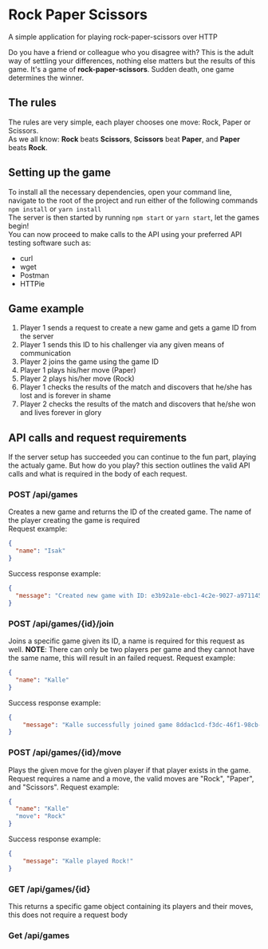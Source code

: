 # Rock Paper Scissors
A simple application for playing rock-paper-scissors over HTTP

Do you have a friend or colleague who you disagree with? This is the adult way of settling your differences, nothing else matters but the results of this game. It's a game of **rock-paper-scissors**. Sudden death, one game determines the winner.

## The rules
The rules are very simple, each player chooses one move: Rock, Paper or Scissors.  
As we all know: **Rock** beats **Scissors**, **Scissors** beat **Paper**, and **Paper** beats **Rock**.

## Setting up the game
To install all the necessary dependencies, open your command line, navigate to the root of the project and run either of the following commands
`npm install`
or
`yarn install`  
The server is then started by running `npm start` or `yarn start`, let the games begin!  
You can now proceed to make calls to the API using your preferred API testing software such as:  
- curl
- wget
- Postman
- HTTPie

## Game example
1. Player 1 sends a request to create a new game and gets a game ID from the server
2. Player 1 sends this ID to his challenger via any given means of communication
3. Player 2 joins the game using the game ID
4. Player 1 plays his/her move (Paper)
5. Player 2 plays his/her move (Rock)
6. Player 1 checks the results of the match and discovers that he/she has lost and is forever in shame
7. Player 2 checks the results of the match and discovers that he/she won and lives forever in glory



## API calls and request requirements
If the server setup has succeeded you can continue to the fun part, playing the actualy game. But how do you play? this section outlines the valid API calls and what is required in the body of each request.



### POST /api/games
Creates a new game and returns the ID of the created game. The name of the player creating the game is required  
Request example:
```JSON
{
  "name": "Isak"
}
```
Success response example:
```JSON
{
  "message": "Created new game with ID: e3b92a1e-ebc1-4c2e-9027-a971145d32f8"
}
```

### POST /api/games/{id}/join
Joins a specific game given its ID, a name is required for this request as well. **NOTE**: There can only be two players per game and they cannot have the same name, this will result in an failed request. 
Request example:
```JSON
{
  "name": "Kalle"
}
```
Success response example:
```JSON
{
    "message": "Kalle successfully joined game 8ddac1cd-f3dc-46f1-98cb-bbc1d64c19d5!"
}
```

### POST /api/games/{id}/move
Plays the given move for the given player if that player exists in the game. Request requires a name and a move, the valid moves are "Rock", "Paper", and "Scissors".
Request example:
```JSON
{
  "name": "Kalle"
  "move": "Rock"
}
```
Success response example:
```JSON
{
    "message": "Kalle played Rock!"
}
```
### GET /api/games/{id}
This returns a specific game object containing its players and their moves, this does not require a request body

### Get /api/games
